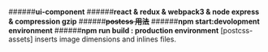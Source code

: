 ######**ui-component**
######**react & redux & webpack3 & node express & compression gzip**
######**~~postcss 用法~~**
######**npm start:devolopment environment**
######**npm run build  : production environment**
[postcss-assets] inserts image dimensions and inlines files.
